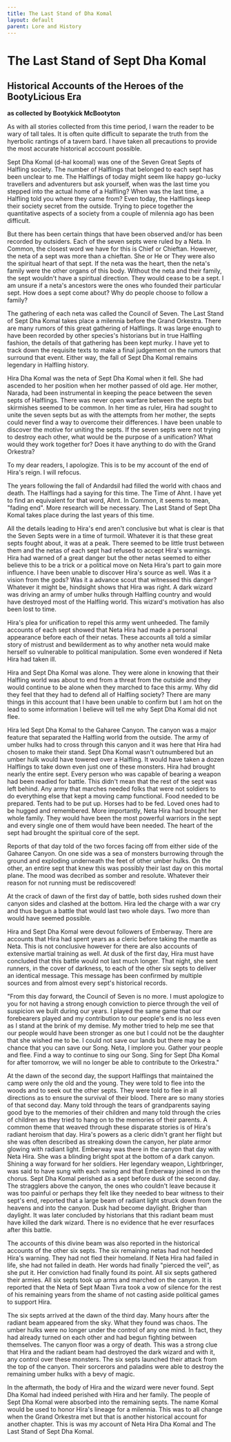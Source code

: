 ```yaml
---
title: The Last Stand of Dha Komal
layout: default
parent: Lore and History
---
```


# The Last Stand of Sept Dha Komal

## Historical Accounts of the Heroes of the BootyLicious Era
**as collected by Bootykick McBootyton**


As with all stories collected from this time period, I warn the reader to be wary of tall tales. It is often quite difficult to separate the truth from the hyerbolic rantings of a tavern bard. I have taken all precautions to provide the most accurate historical acccount possible.

Sept Dha Komal (d-hal koomal) was one of the Seven Great Septs of Halfling society. The number of Halflings that belonged to each sept has been unclear to me. The Halflings of today might seem like happy go-lucky travellers and adventurers but ask yourself, when was the last time you stepped into the actual home of a Halfling? When was the last time, a Halfling told you where they came from? Even today, the Halflings keep their society secret from the outside. Trying to piece together the quantitative aspects of a society from a couple of milennia ago has been difficult.

But there has been certain things that have been observed and/or has been recorded by outsiders. Each of the seven septs were ruled by a Neta. In Common, the closest word we have for this is Chief or Chieftan. However, the neta of a sept was more than a chieftan. She or He or They were also the spiritual heart of that sept. If the neta was the heart, then the neta's family were the other organs of this body. Without the neta and their family, the sept wouldn't have a spiritual direction. They would cease to be a sept. I am unsure if a neta's ancestors were the ones who founded their particular sept. How does a sept come about? Why do people choose to follow a family?

The gathering of each neta was called the Council of Seven. The Last Stand of Sept Dha Komal takes place a milennia before the Grand Orkestra. There are many rumors of this great gathering of Halflings. It was large enough to have been recorded by other species's historians but in true Halfling fashion, the details of that gathering has been kept murky. I have yet to track down the requisite texts to make a final judgement on the rumors that surround that event. Either way, the fall of Sept Dha Komal remains legendary in Halfling history.

Hira Dha Komal was the neta of Sept Dha Komal when it fell. She had ascended to her position when her mother passed of old age. Her mother, Narada, had been instrumental in keeping the peace between the seven septs of Halflings. There was never open warfare between the septs but skirmishes seemed to be common. In her time as ruler, Hira had sought to unite the seven septs but as with the attempts from her mother, the septs could never find a way to overcome their differences. I have been unable to discover the motive for uniting the septs. If the seven septs were not trying to destroy each other, what would be the purpose of a unification? What would they work together for? Does it have anything to do with the Grand Orkestra?

To my dear readers, I apologize. This is to be my account of the end of Hira's reign. I will refocus.

The years following the fall of Andardsil had filled the world with chaos and death. The Halflings had a saying for this time. The Time of Ahnt. I have yet to find an equivalent for that word, Ahnt. In Common, it seems to mean, "fading end". More research will be necessary. The Last Stand of Sept Dha Komal takes place during the last years of this time. 

All the details leading to Hira's end aren't conclusive but what is clear is that the Seven Septs were in a time of turmoil. Whatever it is that these great septs fought about, it was at a peak. There seemed to be little trust between them and the netas of each sept had refused to accept Hira's warnings. Hira had warned of a great danger but the other netas seemed to either believe this to be a trick or a political move on Neta Hira's part to gain more influence. I have been unable to discover Hira's source as well. Was it a vision from the gods? Was it a advance scout that witnessed this danger? Whatever it might be, hindsight shows that Hira was right. A dark wizard was driving an army of umber hulks through Halfling country and would have destroyed most of the Halfling world. This wizard's motivation has also been lost to time.

Hira's plea for unification to repel this army went unheeded. The family accounts of each sept showed that Neta Hira had made a personal appearance before each of their netas. These accounts all told a similar story of mistrust and bewilderment as to why another neta would make herself so vulnerable to political manipulation. Some even wondered if Neta Hira had taken ill.

Hira and Sept Dha Komal was alone. They were alone in knowing that their Halfling world was about to end from a threat from the outside and they would continue to be alone when they marched to face this army. Why did they feel that they had to defend all of Halfling society? There are many things in this account that I have been unable to confirm but I am hot on the lead to some information I believe will tell me why Sept Dha Komal did not flee. 

Hira led Sept Dha Komal to the Gaharee Canyon. The canyon was a major feature that separated the Halfling world from the outside. The army of umber hulks had to cross through this canyon and it was here that Hira had chosen to make their stand. Sept Dha Komal wasn't outnumbered but an umber hulk would have towered over a Halfling. It would have taken a dozen Halflings to take down even just one of these monsters. Hira had brought nearly the entire sept. Every person who was capable of bearing a weapon had been readied for battle. This didn't mean that the rest of the sept was left behind. Any army that marches needed folks that were not soldiers to do everything else that kept a moving camp functional. Food needed to be prepared. Tents had to be put up. Horses had to be fed. Loved ones had to be hugged and remembered. More importantly, Neta Hira had brought her whole family. They would have been the most powerful warriors in the sept and every single one of them would have been needed. The heart of the sept had brought the spiritual core of the sept.

Reports of that day told of the two forces facing off from either side of the Gaharee Canyon. On one side was a sea of monsters burrowing through the ground and exploding underneath the feet of other umber hulks. On the other, an entire sept that knew this was possibly their last day on this mortal plane. The mood was decribed as somber and resolute. Whatever their reason for not running must be rediscovered!

At the crack of dawn of the first day of battle, both sides rushed down their canyon sides and clashed at the bottom. Hira led the charge with a war cry and thus begun a battle that would last two whole days. Two more than would have seemed possible. 

Hira and Sept Dha Komal were devout followers of Emberway. There are accounts that Hira had spent years as a cleric before taking the mantle as Neta. This is not conclusive however for there are also accounts of extensive martial training as well. At dusk of the first day, Hira must have concluded that this battle would not last much longer. That night, she sent runners, in the cover of darkness, to each of the other six septs to deliver an identical message. This message has been confirmed by multiple sources and from almost every sept's historical records.

"From this day forward, the Council of Seven is no more. I must apologize to you for not having a strong enough conviction to pierce through the veil of suspicion we built during our years. I played the same game that our forebearers played and my contribution to our people's end is no less even as I stand at the brink of my demise. My mother tried to help me see that our people would have been stronger as one but I could not be the daughter that she wished me to be. I could not save our lands but there may be a chance that you can save our Song. Neta, I implore you. Gather your people and flee. Find a way to continue to sing our Song. Sing for Sept Dha Komal for after tomorrow, we will no longer be able to contribute to the Orkestra."

At the dawn of the second day, the support Halflings that maintained the camp were only the old and the young. They were told to flee into the woods and to seek out the other septs. They were told to flee in all directions as to ensure the survival of their blood. There are so many stories of that second day. Many told through the tears of grandparents saying good bye to the memories of their children and many told through the cries of children as they tried to hang on to the memories of their parents. A common theme that weaved through these disparate stories is of Hira's radiant heroism that day. Hira's powers as a cleric didn't grant her flight but she was often described as streaking down the canyon, her plate armor glowing with radiant light. Emberway was there in the canyon that day with Neta Hira. She was a blinding bright spot at the bottom of a dark canyon. Shining a way forward for her soldiers. Her legendary weapon, Lightbringer, was said to have sung with each swing and that Emberway joined in on the chorus. Sept Dha Komal perished as a sept before dusk of the second day. The stragglers above the canyon, the ones who couldn't leave because it was too painful or perhaps they felt like they needed to bear witness to their sept's end, reported that a large beam of radiant light struck down from the heavens and into the canyon. Dusk had become daylight. Brigher than daylight. It was later concluded by historians that this radiant beam must have killed the dark wizard. There is no evidence that he ever resurfaces after this battle.

The accounts of this divine beam was also reported in the historical accounts of the other six septs. The six remaining netas had not heeded Hira's warning. They had not fled their homeland. If Neta Hira had failed in life, she had not failed in death. Her words had finally "pierced the veil", as she put it. Her conviction had finally found its point. All six septs gathered their armies. All six septs took up arms and marched on the canyon. It is reported that the Neta of Sept Maan Tivra took a vow of silence for the rest of his remaining years from the shame of not casting aside political games to support Hira.

The six septs arrived at the dawn of the third day. Many hours after the radiant beam appeared from the sky. What they found was chaos. The umber hulks were no longer under the control of any one mind. In fact, they had already turned on each other and had begun fighting between themselves. The canyon floor was a orgy of death. This was a strong clue that Hira and the radiant beam had destroyed the dark wizard and with it, any control over these monsters. The six septs launched their attack from the top of the canyon. Their sorcerors and paladins were able to destroy the remaining umber hulks with a bevy of magic.

In the aftermath, the body of Hira and the wizard were never found. Sept Dha Komal had indeed perished with Hira and her family. The people of Sept Dha Komal were absorbed into the remaining septs. The name Komal would be used to honor Hira's lineage for a milennia. This was to all change when the Grand Orkestra met but that is another historical account for another chapter. This is was my account of Neta Hira Dha Komal and The Last Stand of Sept Dha Komal.

